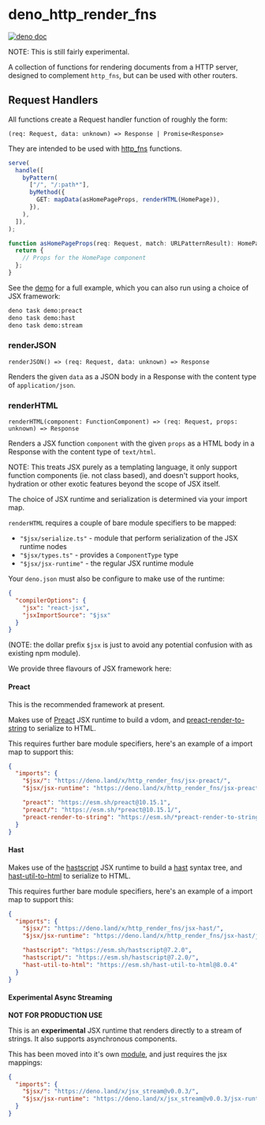 # deno_http_render_fns

[![deno doc](https://doc.deno.land/badge.svg)](https://doc.deno.land/https://deno.land/x/http_render_fns/mod.ts)

NOTE: This is still fairly experimental.

A collection of functions for rendering documents from a HTTP server, designed
to complement `http_fns`, but can be used with other routers.

## Request Handlers

All functions create a Request handler function of roughly the form:

`(req: Request, data: unknown) => Response | Promise<Response>`

They are intended to be used with [http_fns](https://deno.land/x/http_fns)
functions.

```ts
serve(
  handle([
    byPattern(
      ["/", "/:path*"],
      byMethod({
        GET: mapData(asHomePageProps, renderHTML(HomePage)),
      }),
    ),
  ]),
);

function asHomePageProps(req: Request, match: URLPatternResult): HomePageProps {
  return {
    // Props for the HomePage component
  };
}
```

See the [demo](./demo/serve.tsx) for a full example, which you can also run
using a choice of JSX framework:

```sh
deno task demo:preact
deno task demo:hast
deno task demo:stream
```

### renderJSON

`renderJSON() => (req: Request, data: unknown) => Response`

Renders the given `data` as a JSON body in a Response with the content type of
`application/json`.

### renderHTML

`renderHTML(component: FunctionComponent) => (req: Request, props: unknown) => Response`

Renders a JSX function `component` with the given `props` as a HTML body in a
Response with the content type of `text/html`.

NOTE: This treats JSX purely as a templating language, it only support function
components (ie. not class based), and doesn't support hooks, hydration or other
exotic features beyond the scope of JSX itself.

The choice of JSX runtime and serialization is determined via your import map.

`renderHTML` requires a couple of bare module specifiers to be mapped:

- `"$jsx/serialize.ts"` - module that perform serialization of the JSX runtime
  nodes
- `"$jsx/types.ts"` - provides a `ComponentType` type
- `"$jsx/jsx-runtime"` - the regular JSX runtime module

Your `deno.json` must also be configure to make use of the runtime:

```json
{
  "compilerOptions": {
    "jsx": "react-jsx",
    "jsxImportSource": "$jsx"
  }
}
```

(NOTE: the dollar prefix `$jsx` is just to avoid any potential confusion with as
existing npm module).

We provide three flavours of JSX framework here:

#### Preact

This is the recommended framework at present.

Makes use of [Preact](https://preactjs.com/) JSX runtime to build a vdom, and
[preact-render-to-string](https://github.com/preactjs/preact-render-to-string)
to serialize to HTML.

This requires further bare module specifiers, here's an example of a import map
to support this:

```json
{
  "imports": {
    "$jsx/": "https://deno.land/x/http_render_fns/jsx-preact/",
    "$jsx/jsx-runtime": "https://deno.land/x/http_render_fns/jsx-preact/jsx-runtime.ts",

    "preact": "https://esm.sh/preact@10.15.1",
    "preact/": "https://esm.sh/*preact@10.15.1/",
    "preact-render-to-string": "https://esm.sh/*preact-render-to-string@6.1.0"
  }
}
```

#### Hast

Makes use of the [hastscript](https://github.com/syntax-tree/hastscript) JSX
runtime to build a [hast](https://github.com/syntax-tree/hast) syntax tree, and
[hast-util-to-html](https://github.com/syntax-tree/hast-util-to-html) to
serialize to HTML.

This requires further bare module specifiers, here's an example of a import map
to support this:

```json
{
  "imports": {
    "$jsx/": "https://deno.land/x/http_render_fns/jsx-hast/",
    "$jsx/jsx-runtime": "https://deno.land/x/http_render_fns/jsx-hast/jsx-runtime.ts",

    "hastscript": "https://esm.sh/hastscript@7.2.0",
    "hastscript/": "https://esm.sh/hastscript@7.2.0/",
    "hast-util-to-html": "https://esm.sh/hast-util-to-html@8.0.4"
  }
}
```

#### Experimental Async Streaming

**NOT FOR PRODUCTION USE**

This is an **experimental** JSX runtime that renders directly to a stream of
strings. It also supports asynchronous components.

This has been moved into it's own [module](https://deno.land/x/jsx_stream), and
just requires the jsx mappings:

```json
{
  "imports": {
    "$jsx/": "https://deno.land/x/jsx_stream@v0.0.3/",
    "$jsx/jsx-runtime": "https://deno.land/x/jsx_stream@v0.0.3/jsx-runtime.ts"
  }
}
```
